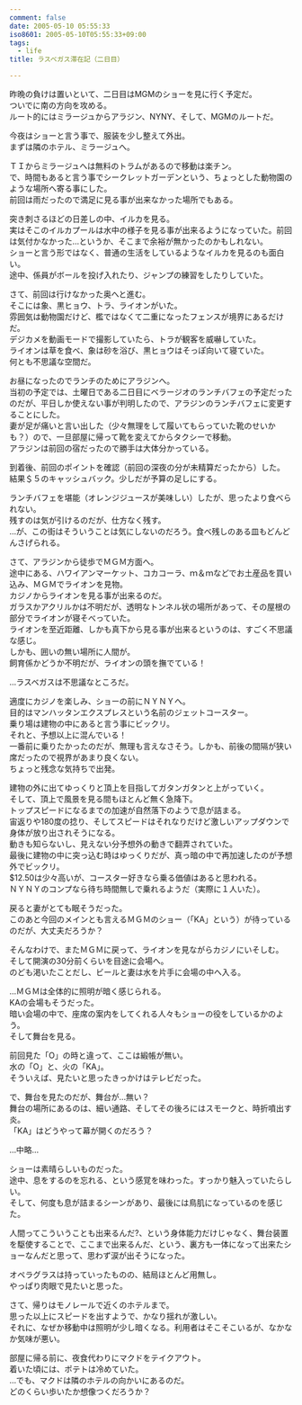 ```yaml
---
comment: false
date: 2005-05-10 05:55:33
iso8601: 2005-05-10T05:55:33+09:00
tags:
  - life
title: ラスベガス滞在記（二日目）

---
```


<div class="entry-body">
  <p>昨晩の負けは置いといて、二日目はMGMのショーを見に行く予定だ。<br />
    ついでに南の方向を攻める。<br />
    ルート的にはミラージュからアラジン、NYNY、そして、MGMのルートだ。</p>

  <p>今夜はショーと言う事で、服装を少し整えて外出。<br />
    まずは隣のホテル、ミラージュへ。</p>

  <p>ＴＩからミラージュへは無料のトラムがあるので移動は楽チン。<br />
    で、時間もあると言う事でシークレットガーデンという、ちょっとした動物園のような場所へ寄る事にした。<br />
    前回は雨だったので満足に見る事が出来なかった場所でもある。</p>

  <p>突き刺さるほどの日差しの中、イルカを見る。<br />
    実はそこのイルカプールは水中の様子を見る事が出来るようになっていた。前回は気付かなかった…というか、そこまで余裕が無かったのかもしれない。<br />
    ショーと言う形ではなく、普通の生活をしているようなイルカを見るのも面白い。<br />
    途中、係員がボールを投げ入れたり、ジャンプの練習をしたりしていた。</p>

  <p>さて、前回は行けなかった奥へと進む。<br />
    そこには象、黒ヒョウ、トラ、ライオンがいた。<br />
    雰囲気は動物園だけど、檻ではなくて二重になったフェンスが境界にあるだけだ。<br />
    デジカメを動画モードで撮影していたら、トラが観客を威嚇していた。<br />
    ライオンは草を食べ、象は砂を浴び、黒ヒョウはそっぽ向いて寝ていた。<br />
    何とも不思議な空間だ。</p>

  <p>お昼になったのでランチのためにアラジンへ。<br />
    当初の予定では、土曜日である二日目にベラージオのランチバフェの予定だったのだが、平日しか使えない事が判明したので、アラジンのランチバフェに変更することにした。<br />
    妻が足が痛いと言い出した（少々無理をして履いてもらっていた靴のせいかも？）ので、一旦部屋に帰って靴を変えてからタクシーで移動。<br />
    アラジンは前回の宿だったので勝手は大体分かっている。</p>

  <p>到着後、前回のポイントを確認（前回の深夜の分が未精算だったから）した。<br />
    結果＄５のキャッシュバック。少しだが予算の足しにする。</p>

  <p>ランチバフェを堪能（オレンジジュースが美味しい）したが、思ったより食べられない。<br />
    残すのは気が引けるのだが、仕方なく残す。<br />
    …が、この街はそういうことは気にしないのだろう。食べ残しのある皿もどんどんさげられる。</p>

  <p>さて、アラジンから徒歩でＭＧＭ方面へ。<br />
    途中にある、ハワイアンマーケット、コカコーラ、ｍ＆ｍなどでお土産品を買い込み、ＭＧＭでライオンを見物。<br />
    カジノからライオンを見る事が出来るのだ。<br />
    ガラスかアクリルかは不明だが、透明なトンネル状の場所があって、その屋根の部分でライオンが寝そべっていた。<br />
    ライオンを至近距離、しかも真下から見る事が出来るというのは、すごく不思議な感じ。<br />
    しかも、囲いの無い場所に人間が。<br />
    飼育係かどうか不明だが、ライオンの頭を撫でている！</p>

  <p>…ラスベガスは不思議なところだ。</p>

  <p>適度にカジノを楽しみ、ショーの前にＮＹＮＹへ。<br />
    目的はマンハッタンエクスプレスという名前のジェットコースター。<br />
    乗り場は建物の中にあると言う事にビックリ。<br />
    それと、予想以上に混んでいる！<br />
    一番前に乗りたかったのだが、無理も言えなさそう。しかも、前後の間隔が狭い席だったので視界があまり良くない。<br />
    ちょっと残念な気持ちで出発。</p>

  <p>建物の外に出てゆっくりと頂上を目指してガタンガタンと上がっていく。<br />
    そして、頂上で風景を見る間もほとんど無く急降下。<br />
    トップスピードになるまでの加速が自然落下のようで息が詰まる。<br />
    宙返りや180度の捻り、そしてスピードはそれなりだけど激しいアップダウンで身体が放り出されそうになる。<br />
    動きも知らないし、見えない分予想外の動きで翻弄されていた。<br />
    最後に建物の中に突っ込む時はゆっくりだが、真っ暗の中で再加速したのが予想外でビックリ。<br />
    $12.50は少々高いが、コースター好きなら乗る価値はあると思われる。<br />
    ＮＹＮＹのコンプなら待ち時間無しで乗れるようだ（実際に１人いた）。</p>

  <p>戻ると妻がとても眠そうだった。<br />
    このあと今回のメインとも言えるＭＧＭのショー（「KA」という）が待っているのだが、大丈夫だろうか？</p>

  <p>そんなわけで、またＭＧＭに戻って、ライオンを見ながらカジノにいそしむ。<br />
    そして開演の30分前くらいを目途に会場へ。<br />
    のども渇いたことだし、ビールと妻は水を片手に会場の中へ入る。</p>

  <p>…ＭＧＭは全体的に照明が暗く感じられる。<br />
    KAの会場もそうだった。<br />
    暗い会場の中で、座席の案内をしてくれる人々もショーの役をしているかのよう。<br />
    そして舞台を見る。</p>

  <p>前回見た「O」の時と違って、ここは緞帳が無い。<br />
    水の「O」と、火の「KA」。<br />
    そういえば、見たいと思ったきっかけはテレビだった。</p>

  <p>で、舞台を見たのだが、舞台が…無い？<br />
    舞台の場所にあるのは、細い通路、そしてその後ろにはスモークと、時折噴出す炎。<br />
    「KA」はどうやって幕が開くのだろう？</p>

  <p>…中略…</p>

  <p>ショーは素晴らしいものだった。<br />
    途中、息をするのを忘れる、という感覚を味わった。すっかり魅入っていたらしい。<br />
    そして、何度も息が詰まるシーンがあり、最後には鳥肌になっているのを感じた。</p>

  <p>人間ってこういうことも出来るんだ?、という身体能力だけじゃなく、舞台装置を駆使することで、ここまで出来るんだ、という、裏方も一体になって出来たショーなんだと思って、思わず涙が出そうになった。</p>

  <p>オペラグラスは持っていったものの、結局ほとんど用無し。<br />
    やっぱり肉眼で見たいと思った。</p>

  <p>さて、帰りはモノレールで近くのホテルまで。<br />
    思った以上にスピードを出すようで、かなり揺れが激しい。<br />
    それに、なぜか移動中は照明が少し暗くなる。利用者はそこそこいるが、なかなか気味が悪い。</p>

  <p>部屋に帰る前に、夜食代わりにマクドをテイクアウト。<br />
    着いた頃には、ポテトは冷めていた。<br />
    …でも、マクドは隣のホテルの向かいにあるのだ。<br />
    どのくらい歩いたか想像つくだろうか？</p>
</div>
